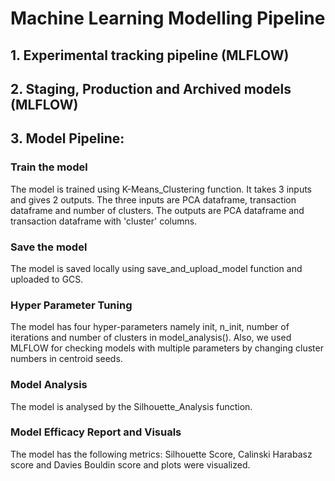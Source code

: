 # Machine Learning Modelling Pipeline
## 1. Experimental tracking pipeline (MLFLOW)
## 2. Staging, Production and Archived models (MLFLOW)
## 3. Model Pipeline:
   ### Train the model 
   The model is trained using K-Means_Clustering function. It takes 3 inputs and gives 2 outputs. The three inputs are PCA dataframe, transaction dataframe and number of clusters. The outputs are PCA dataframe   and transaction dataframe with 'cluster' columns.
   ### Save the model 
   The model is saved locally using save_and_upload_model function and uploaded to GCS.
   ### Hyper Parameter Tuning
   The model has four hyper-parameters namely init, n_init, number of iterations and number of clusters in model_analysis(). Also, we used MLFLOW for checking models with multiple parameters by changing cluster numbers in centroid seeds.
  ### Model Analysis 
  The model is analysed by the Silhouette_Analysis function.
  ### Model Efficacy Report and Visuals  
  The model has the following metrics: Silhouette Score, Calinski Harabasz score and Davies Bouldin score and plots were visualized.
